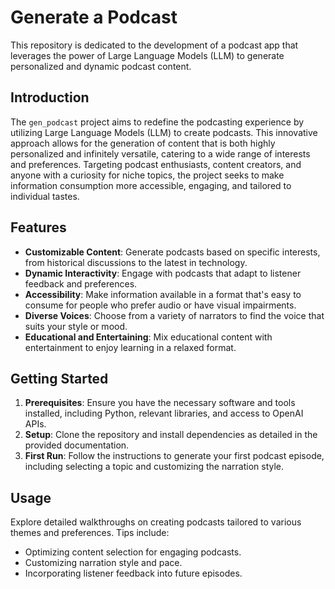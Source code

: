 # Generate a Podcast

This repository is dedicated to the development of a podcast app that leverages the power of Large Language Models (LLM) to generate personalized and dynamic podcast content.

## Introduction

The `gen_podcast` project aims to redefine the podcasting experience by utilizing Large Language Models (LLM) to create podcasts. This innovative approach allows for the generation of content that is both highly personalized and infinitely versatile, catering to a wide range of interests and preferences. Targeting podcast enthusiasts, content creators, and anyone with a curiosity for niche topics, the project seeks to make information consumption more accessible, engaging, and tailored to individual tastes.

## Features

- **Customizable Content**: Generate podcasts based on specific interests, from historical discussions to the latest in technology.
- **Dynamic Interactivity**: Engage with podcasts that adapt to listener feedback and preferences.
- **Accessibility**: Make information available in a format that's easy to consume for people who prefer audio or have visual impairments.
- **Diverse Voices**: Choose from a variety of narrators to find the voice that suits your style or mood.
- **Educational and Entertaining**: Mix educational content with entertainment to enjoy learning in a relaxed format.

## Getting Started

1. **Prerequisites**: Ensure you have the necessary software and tools installed, including Python, relevant libraries, and access to OpenAI APIs.
2. **Setup**: Clone the repository and install dependencies as detailed in the provided documentation.
3. **First Run**: Follow the instructions to generate your first podcast episode, including selecting a topic and customizing the narration style.

## Usage

Explore detailed walkthroughs on creating podcasts tailored to various themes and preferences. Tips include:

- Optimizing content selection for engaging podcasts.
- Customizing narration style and pace.
- Incorporating listener feedback into future episodes.

